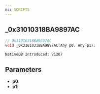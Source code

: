 ```yaml
---
ns: SCRIPTS
---
```

## _0x31010318BA9897AC

```c
// 0x31010318BA9897AC
void _0x31010318BA9897AC(Any p0, Any p1);
```

```
NativeDB Introduced: v1207
```

## Parameters
* **p0**:
* **p1**:
